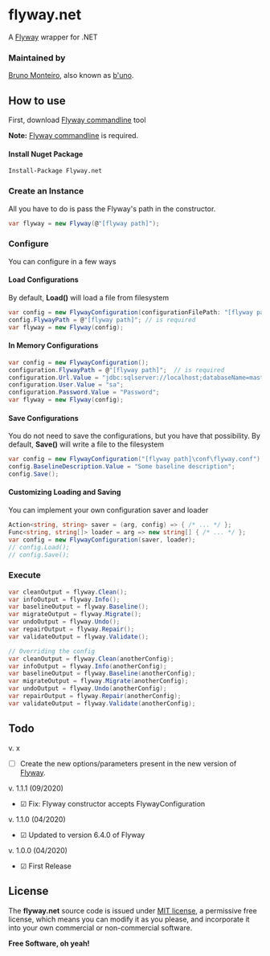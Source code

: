 # flyway.net
A [Flyway] wrapper for .NET

### Maintained by
[Bruno Monteiro][b'uno], also known as [b'uno].

## How to use
First, download [Flyway commandline] tool

**Note:** [Flyway commandline] is required.

#### Install Nuget Package
    Install-Package Flyway.net

### Create an Instance
All you have to do is pass the Flyway's path in the constructor.
```c#
var flyway = new Flyway(@"[flyway path]");
```

### Configure
You can configure in a few ways

#### Load Configurations
By default, **Load()** will load a file from filesystem
```c#
var config = new FlywayConfiguration(configurationFilePath: "[flyway path]\conf\flyway.conf").Load();
config.FlywayPath = @"[flyway path]"; // is required
var flyway = new Flyway(config);
```

#### In Memory Configurations
```c#
var config = new FlywayConfiguration();
configuration.FlywayPath = @"[flyway path]";  // is required
configuration.Url.Value = "jdbc:sqlserver://localhost;databaseName=master";
configuration.User.Value = "sa";
configuration.Password.Value = "Password";
var flyway = new Flyway(config);
```

#### Save Configurations
You do not need to save the configurations, but you have that possibility.
By default, **Save()** will write a file to the filesystem

```c#
var config = new FlywayConfiguration("[flyway path]\conf\flyway.conf");
config.BaselineDescription.Value = "Some baseline description";
config.Save();
```

#### Customizing Loading and Saving
You can implement your own configuration saver and loader
```c#
Action<string, string> saver = (arg, config) => { /* ... */ };
Func<string, string[]> loader = arg => new string[] { /* ... */ };
var config = new FlywayConfiguration(saver, loader);
// config.Load();
// config.Save();
```

### Execute
```c#
var cleanOutput = flyway.Clean();
var infoOutput = flyway.Info();
var baselineOutput = flyway.Baseline();
var migrateOutput = flyway.Migrate();
var undoOutput = flyway.Undo();
var repairOutput = flyway.Repair();
var validateOutput = flyway.Validate();

// Overriding the config
var cleanOutput = flyway.Clean(anotherConfig);
var infoOutput = flyway.Info(anotherConfig);
var baselineOutput = flyway.Baseline(anotherConfig);
var migrateOutput = flyway.Migrate(anotherConfig);
var undoOutput = flyway.Undo(anotherConfig);
var repairOutput = flyway.Repair(anotherConfig);
var validateOutput = flyway.Validate(anotherConfig);
```

## Todo

v. x
- ☐ Create the new options/parameters present in the new version of [Flyway].

v. 1.1.1 (09/2020)
- ☑ Fix: Flyway constructor accepts FlywayConfiguration

v. 1.1.0 (04/2020)
- ☑ Updated to version 6.4.0 of Flyway

v. 1.0.0 (04/2020)
- ☑ First Release

License
----

The **flyway.net** source code is issued under [MIT license][MIT], a permissive free license, which means you can modify it as you please, and incorporate it into your own commercial or non-commercial software.

**Free Software, oh yeah!**

   [flyway]: <https://github.com/flyway/flyway>
   [flyway commandline]: <https://flywaydb.org/documentation/commandline/#download-and-installation>
   [b'uno]: <http://brunomonteiro.dev>
   [MIT]: <http://opensource.org/licenses/MIT>
